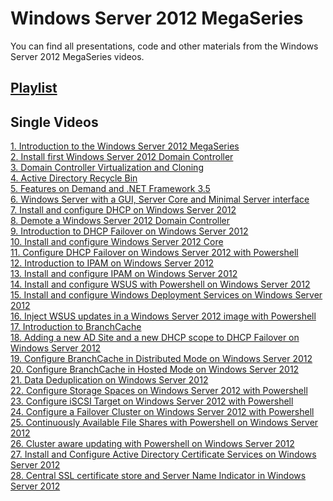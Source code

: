 # Windows Server 2012 MegaSeries
You can find all presentations, code and other materials from the Windows Server 2012 MegaSeries videos.

## [Playlist](https://www.youtube.com/playlist?list=PLBYrLLXZvp0zLhPNx8CXLSrstq72JGeG9)

## Single Videos
[1. Introduction to the Windows Server 2012 MegaSeries](https://youtu.be/JbIZKTE3RLo) <br />
[2. Install first Windows Server 2012 Domain Controller](https://youtu.be/G-8KDe4tVe0)<br/>
[3. Domain Controller Virtualization and Cloning](https://youtu.be/IfHOMDB1eck)<br/>
[4. Active Directory Recycle Bin](https://youtu.be/tLAMYiBWVsc)<br/>
[5. Features on Demand and .NET Framework 3.5](https://youtu.be/jbcf6_JTEBU)<br/>
[6. Windows Server with a GUI, Server Core and Minimal Server interface](https://youtu.be/cgcul8nup0s)<br/>
[7. Install and configure DHCP on Windows Server 2012](https://youtu.be/XMgoi1-56xs)<br/>
[8. Demote a Windows Server 2012 Domain Controller](https://youtu.be/8pmCDC0Ppmw)<br/>
[9. Introduction to DHCP Failover on Windows Server 2012](https://youtu.be/7nW6TVh_y9g)<br/>
[10. Install and configure Windows Server 2012 Core](https://youtu.be/Xc1qiAbwhz4)<br/>
[11. Configure DHCP Failover on Windows Server 2012 with Powershell](https://youtu.be/XAjxQ7hmvtA)<br/>
[12. Introduction to IPAM on Windows Server 2012](https://youtu.be/jAwN0EW2oec)<br/>
[13. Install and configure IPAM on Windows Server 2012](https://youtu.be/wlGzhjwyGO0)<br/>
[14. Install and configure WSUS with Powershell on Windows Server 2012](https://youtu.be/kkS2miGH_jA)<br/>
[15. Install and configure Windows Deployment Services on Windows Server 2012](https://youtu.be/mnSyN268otI)<br/>
[16. Inject WSUS updates in a Windows Server 2012 image with Powershell](https://youtu.be/o5M6v9rWj5I)<br/>
[17. Introduction to BranchCache](https://youtu.be/D2Tl_SJQr4U)<br/>
[18. Adding a new AD Site and a new  DHCP scope to DHCP Failover on Windows Server 2012](https://youtu.be/1122Wdah8PY)<br/>
[19. Configure BranchCache in Distributed Mode on Windows Server 2012](https://youtu.be/nE-ZlI504AI)<br/>
[20. Configure BranchCache in Hosted Mode on Windows Server 2012](https://youtu.be/1uaOwleJiHs)<br/>
[21. Data Deduplication on Windows Server 2012](https://youtu.be/bC75MxyArUY)<br/>
[22. Configure Storage Spaces on Windows Server 2012 with Powershell](https://youtu.be/fCU36FB0vm0)<br/>
[23. Configure iSCSI Target on Windows Server 2012 with Powershell](https://youtu.be/-P2kW6lArTY)<br/>
[24. Configure a Failover Cluster on Windows Server 2012 with Powershell](https://youtu.be/Nq5YlIF7Ns8)<br/>
[25. Continuously Available File Shares with Powershell on Windows Server 2012](https://youtu.be/tJxCFnIMdCU)<br/>
[26. Cluster aware updating with Powershell on Windows Server 2012](https://youtu.be/kSqMj_0oQZ0)<br/>
[27. Install and Configure Active Directory Certificate Services on Windows Server 2012](https://youtu.be/UpiF3zYHQng)<br/>
[28. Central SSL certificate store and Server Name Indicator in Windows Server 2012](https://youtu.be/rfa668bnzbw)